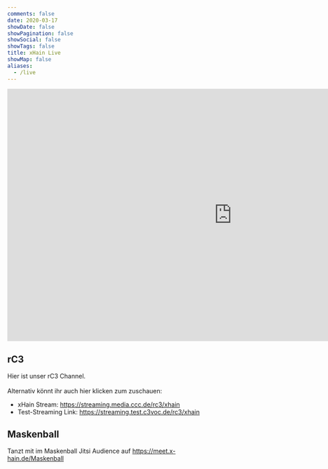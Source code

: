 ```yaml
---
comments: false
date: 2020-03-17
showDate: false
showPagination: false
showSocial: false
showTags: false
title: xHain Live
showMap: false
aliases:
  - /live
---
```


<iframe src="https://streaming.test.c3voc.de/rc3/embed/xhain/dash/native" width="1024" height="576" frameborder="none" allowfullscreen="allowfullscreen" seamless="seamless" scrolling="no"></iframe>

## rC3
Hier ist unser rC3 Channel.<br><br>
Alternativ könnt ihr auch hier klicken zum zuschauen:<br>
- xHain Stream: https://streaming.media.ccc.de/rc3/xhain <br>
- Test-Streaming Link: https://streaming.test.c3voc.de/rc3/xhain

## Maskenball 
Tanzt mit im Maskenball Jitsi Audience auf https://meet.x-hain.de/Maskenball
